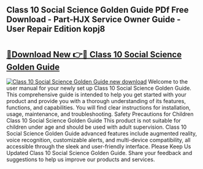 ## Class 10 Social Science Golden Guide PDf Free Download - Part-HJX Service Owner Guide - User Repair Edition kopj8

# <h2><a href="http://bc76797.oget.top/?id=Class+10+Social+Science+Golden+Guide">🔗Download New 👉🔴 Class 10 Social Science Golden Guide</a></h2>

[![Class 10 Social Science Golden Guide new download](https://i.imgur.com/5g1atiW.png)](http://bc76797.oget.top/?id=Class+10+Social+Science+Golden+Guide)
Welcome to the user manual for your newly set up Class 10 Social Science Golden Guide. This comprehensive guide is intended to help you get started with your product and provide you with a thorough understanding of its features, functions, and capabilities. You will find clear instructions for installation, usage, maintenance, and troubleshooting. Safety Precautions for Children Class 10 Social Science Golden Guide This product is not suitable for children under age and should be used with adult supervision. Class 10 Social Science Golden Guide advanced features include augmented reality, voice recognition, customizable alerts, and multi-device compatibility, all accessible through the sleek and user-friendly interface. Please Keep Us Updated Class 10 Social Science Golden Guide. Share your feedback and suggestions to help us improve our products and services.
